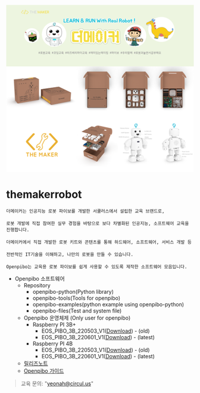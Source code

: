 ![bg](data/bg.png)

themakerrobot
=============
```
더메이커는 인공지능 로봇 파이보를 개발한 서큘러스에서 설립한 교육 브랜드로,

로봇 개발에 직접 참여한 실무 경험을 바탕으로 보다 차별화된 인공지능, 소프트웨어 교육을 진행합니다.

더메이커에서 직접 개발한 로봇 키트와 콘텐츠를 통해 하드웨어, 소프트웨어, 서비스 개발 등 

전반적인 IT기술을 이해하고, 나만의 로봇을 만들 수 있습니다. 

Openpibo는 교육용 로봇 파이보를 쉽게 사용할 수 있도록 제작한 소프트웨어 모음입니다.
```
+ Openpibo 소프트웨어
  - Repository
    + openpibo-python(Python library)
    + openpibo-tools(Tools for openpibo)
    + openpibo-examples(python example using openpibo-python)
    + openpibo-files(Test and system file)
  - Openpibo 운영체제 (Only user for openpibo)
    + Raspberry PI 3B+
      - EOS_PIBO_3B_220503_V1([Download](https://circulusworkspace-my.sharepoint.com/:u:/g/personal/leeyunjai_circul_us1/EfwkspfdeyFHluuQVyXsEfUBh2I7Jeu0Tqd0KPX6yrLCgA?e=Taq9na)) - (old)
      - EOS_PIBO_3B_220601_V1([Download](https://circulusworkspace-my.sharepoint.com/:u:/g/personal/leeyunjai_circul_us1/ETDk5rVujM9Ok3dkpp31_3cBxAIzhG67LKTXonnx4umZ7Q?e=g3a9TV)) - (latest)
    + Raspberry PI 4B
      - EOS_PIBO_3B_220503_V1([Download](https://circulusworkspace-my.sharepoint.com/:u:/g/personal/leeyunjai_circul_us1/Ea4HnW_dqkVDpN2JF79ASUwBNya2r3ak9vs9RogQCQgGiw?e=cGHOIA)) - (old)
      - EOS_PIBO_3B_220601_V1([Download](https://circulusworkspace-my.sharepoint.com/:u:/g/personal/leeyunjai_circul_us1/EWDUeekQ8xdPntZu4I_vmq8BDdwGAYzYX6qInvhdcmb2hw?e=s78L31)) - (latest)
  - [릴리즈노트](https://github.com/themakerrobot/themakerrobot/blob/main/ReleaseNotes/2022.md)
  - [Openpibo 가이드](https://themakerrobot.github.io/openpibo-python/build/html/index.html)
> 교육 문의: "yeonah@circul.us"
